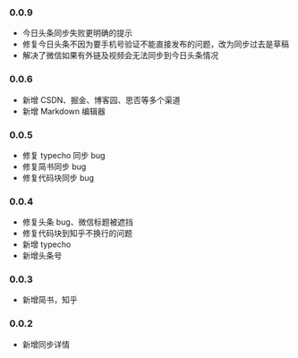 ### 0.0.9

- 今日头条同步失败更明确的提示
- 修复今日头条不因为要手机号验证不能直接发布的问题，改为同步过去是草稿
- 解决了微信如果有外链及视频会无法同步到今日头条情况

### 0.0.6

- 新增 CSDN、掘金、博客园、思否等多个渠道
- 新增 Markdown 编辑器

### 0.0.5

- 修复 typecho 同步 bug
- 修复简书同步 bug
- 修复代码块同步 bug

### 0.0.4

- 修复头条 bug、微信标题被遮挡
- 修复代码块到知乎不换行的问题
- 新增 typecho
- 新增头条号

### 0.0.3

- 新增简书，知乎

### 0.0.2

- 新增同步详情
